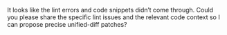 It looks like the lint errors and code snippets didn’t come through. Could you please share the specific lint issues and the relevant code context so I can propose precise unified-diff patches?